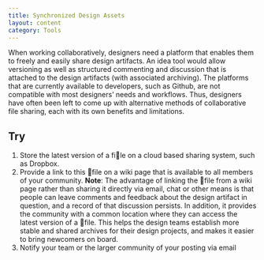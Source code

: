 ```yaml
---
title: Synchronized Design Assets
layout: content
category: Tools
---
```


When working collaboratively, designers need a platform that enables them to freely and easily share design artifacts. An idea tool would allow versioning as well as structured commenting and discussion that is attached to the design artifacts (with associated archiving). The platforms that are currently available to developers, such as Github, are not compatible with most designers’ needs and workflows. Thus, designers have often been left to come up with alternative methods of collaborative file sharing, each with its own benefits and limitations.

## Try

1. Store the latest version of a file on a cloud based sharing system, such as Dropbox.
2. Provide a link to this file on a wiki page that is available to all members of your community. **Note**: The advantage of linking the file from a wiki page rather than sharing it directly via email, chat or other means is that people can leave comments and feedback about the design artifact in question, and a record of that discussion persists. In addition, it provides the community with a common location where they can access the latest version of a file. This helps the design teams establish more stable and shared archives for their design projects, and makes it easier to bring newcomers on board.
3. Notify your team or the larger community of your posting via email
